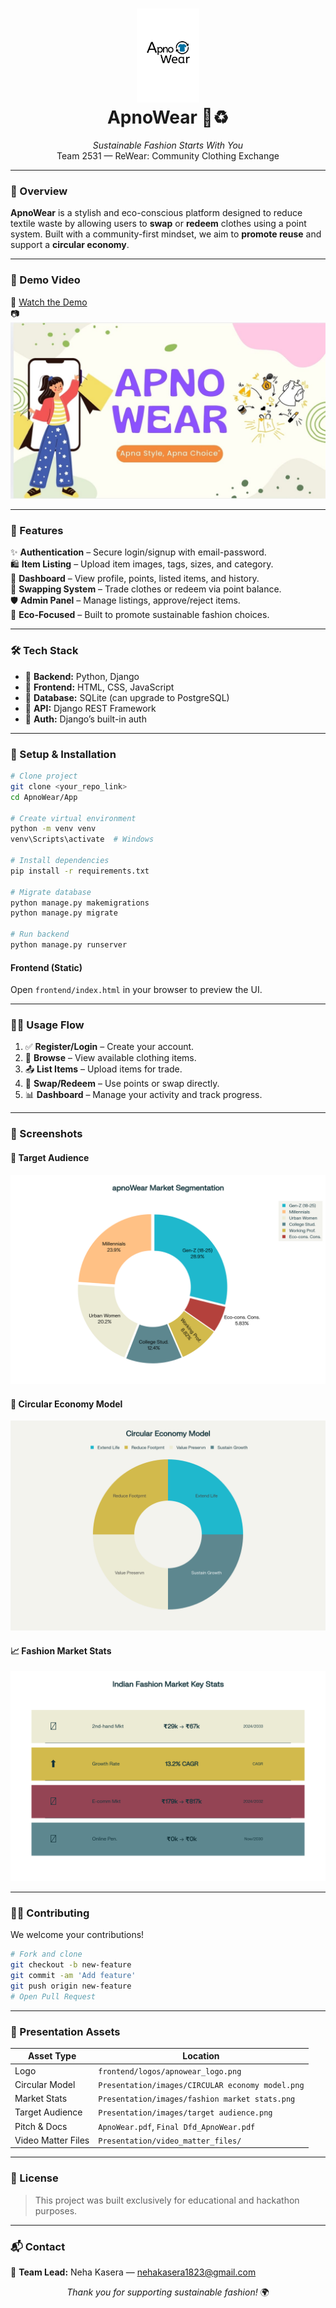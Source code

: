 
<h1 align="center">
  <img src="frontend/logos/apnowear_logo.png" width="100px" /><br>
  <b>ApnoWear 👗♻️</b>
</h1>
<p align="center">
  <i>Sustainable Fashion Starts With You</i><br>
  Team 2531 — ReWear: Community Clothing Exchange
</p>

---

### 🌟 Overview

**ApnoWear** is a stylish and eco-conscious platform designed to reduce textile waste by allowing users to **swap** or **redeem** clothes using a point system. Built with a community-first mindset, we aim to **promote reuse** and support a **circular economy**.

---

### 🚀 Demo Video

🎥 [Watch the Demo](https://youtu.be/usAoFGzeSZo)  
📷 ![Demo Thumbnail](Presentation/images/WhatsApp%20Image%202025-07-12%20at%2018.25.40_19d8d23b.jpg)

---

### 💎 Features

✨ **Authentication** – Secure login/signup with email-password.  
🛍 **Item Listing** – Upload item images, tags, sizes, and category.  
🧾 **Dashboard** – View profile, points, listed items, and history.  
🔄 **Swapping System** – Trade clothes or redeem via point balance.  
🛡 **Admin Panel** – Manage listings, approve/reject items.  
🌱 **Eco-Focused** – Built to promote sustainable fashion choices.

---

### 🛠 Tech Stack

- 🧠 **Backend:** Python, Django
- 🎨 **Frontend:** HTML, CSS, JavaScript
- 💾 **Database:** SQLite (can upgrade to PostgreSQL)
- 🔌 **API:** Django REST Framework
- 🔐 **Auth:** Django’s built-in auth

---

### 🧰 Setup & Installation

```bash
# Clone project
git clone <your_repo_link>
cd ApnoWear/App

# Create virtual environment
python -m venv venv
venv\Scripts\activate  # Windows

# Install dependencies
pip install -r requirements.txt

# Migrate database
python manage.py makemigrations
python manage.py migrate

# Run backend
python manage.py runserver
```

#### Frontend (Static)
Open `frontend/index.html` in your browser to preview the UI.

---

### 🧑‍💼 Usage Flow

1. ✅ **Register/Login** – Create your account.
2. 👀 **Browse** – View available clothing items.
3. 📤 **List Items** – Upload items for trade.
4. 🔄 **Swap/Redeem** – Use points or swap directly.
5. 📊 **Dashboard** – Manage your activity and track progress.

---

### 📸 Screenshots

#### 🎯 Target Audience
![Target Audience](Presentation/images/target%20audience.png)

#### 🔁 Circular Economy Model
![Circular Economy](Presentation/images/CIRCULAR%20economy%20model.png)

#### 📈 Fashion Market Stats
![Market Stats](Presentation/images/fashion%20market%20stats.png)

---

### 🧑‍💻 Contributing

We welcome your contributions!

```bash
# Fork and clone
git checkout -b new-feature
git commit -am 'Add feature'
git push origin new-feature
# Open Pull Request
```

---

### 📁 Presentation Assets

| Asset Type         | Location                                         |
|--------------------|--------------------------------------------------|
| Logo               | `frontend/logos/apnowear_logo.png`              |
| Circular Model     | `Presentation/images/CIRCULAR economy model.png` |
| Market Stats       | `Presentation/images/fashion market stats.png`  |
| Target Audience    | `Presentation/images/target audience.png`       |
| Pitch & Docs       | `ApnoWear.pdf`, `Final Dfd_ApnoWear.pdf`        |
| Video Matter Files | `Presentation/video_matter_files/`              |

---

### 📜 License

> This project was built exclusively for educational and hackathon purposes.

---

### 📬 Contact

📧 **Team Lead:** Neha Kasera — [nehakasera1823@gmail.com](mailto:nehakasera1823@gmail.com)

<p align="center"><i>Thank you for supporting sustainable fashion!</i> 🌍</p>
